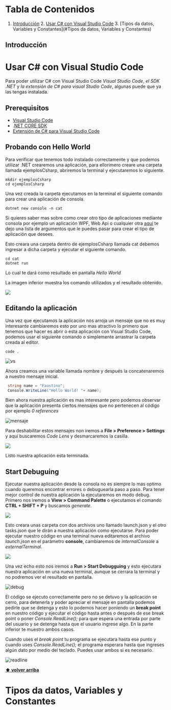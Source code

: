 # Tabla de Contenidos
  1. [Introducción](#introducción)
    2. [Usar C# con Visual Studio Code](#Usar-C#-con-Visual-Studio-Code)
    3. [Tipos da datos, Variables y Constantes](#Tipos da datos, Variables y Constantes)

## Introducción



# Usar C# con Visual Studio Code

Para poder utilizar C# con Visual Studio Code *Visual Studio Code*, *el SDK .NET* y *la extensión de C# para visual Studio Code*, algunas puede que ya las tengas instalada.

## Prerequisitos

- [Visual Studio Code](https://code.visualstudio.com/)
- .[NET CORE SDK](https://dotnet.microsoft.com/download) 
- [Extensión de C# para Visual Studio Code](https://marketplace.visualstudio.com/items?itemName=ms-dotnettools.csharp)

## Probando con Hello World

Para verificar que tenemos todo instalado correctamente y que podemos utilizar .NET  crearemos una aplicación, para ellorimero creare una carpeta llamada ejemplosCsharp, abriremos la terminal y ejecutaremos lo siguiente.

````
mkdir ejemplosCsharp
cd ejemplosCsharp

````

Una vez creada la carpeta ejecutamos en la terminal el siguiente comando para crear una aplicación de consola. 

````
dotnet new console -n cat
````

Si quieres saber mas sobre como crear otro tipo de aplicaciones mediante consola por ejemplo un aplicación WPF, Web Api o cualquier otra [aquí](https://docs.microsoft.com/en-us/dotnet/core/tools/dotnet-new) te dejo una lista de argumentos que le puedes pasar para crear el tipo de aplicación que desees. 

Esto creara una carpeta dentro de ejemplosCsharp llamada cat debemos ingresar a dicha carpeta y ejecutar el siguiente comando.

````
cd cat
dotnet run
````

Lo cual te dará como resultado en pantalla *Hello World*

La imagen inferior muestra los comando utilizados y el resultado obtenido.

![](img/console1.jpg)

## Editando la aplicación

Una vez que ejecutamos la aplicación nos arroja un mensaje que no es muy interesante cambiaremos esto por uno mas atractivo lo primero que tenemos que hacer es abrir o esta aplicación con Visual Studio Code, podemos usar el siguiente comando o simplemente arrastrar la carpeta creada al editor.

```
code .
```

![vs](img/vs.jpg)

Ahora creamos una variable llamada nombre y después la concatenaremos a nuestro mensaje inicial. 

````c#
 string name = "Faustino";
 Console.WriteLine("Hello World! "+ name);
````

Bien ahora nuestra aplicación es mas interesante pero podemos observar que la aplicación presenta ciertos mensajes que no pertenecen al código por ejemplo *0 references* 

![mensaje](img/mensaje.jpg)

Para deshabilitar estos mensajes non iremos a **File > Preference > Settings** y aquí buscaremos *Code Lens* y desmarcaremos la casilla.

![](img/codelens.jpg)

Listo nuestra aplicación esta terminada.

## Start Debuguing

Ejecutar nuestra aplicación desde la consola no es siempre lo mas optimo cuando queremos encontrar errores o debuguearla  paso a paso. Para tener mejor control de nuestra aplicación la ejecutaremos en modo debug. Primero nos iremos a **View > Command Palette** o ejecutamos el comando **CTRL + SHIFT + P** y buscamos *generate*.

![](img/generate.jpg)

Esto creara unas carpeta con dos archivos uno llamado launch.json y el otro tasks.json que le dirán a nuestra aplicación como ejecutarse. Para poder ejecutar nuestro código en una terminal nueva editaremos el archivo *launch.json* en el parámetro **console**, cambiaremos de *internalConsole* a *externalTerminal*.

![](img/terminal.jpg)

Una vez echo esto nos iremos a **Run > Start Debugguing** y esto ejecutara nuestra aplicación en una nueva terminal, aunque se cerrara la terminal y no podremos ver el resultado en pantalla.

![debug](img/debug.jpg)

El código se ejecuto correctamente pero no se detuvo y la aplicación se cerro, para detenerla y poder apreciar el mensaje en pantalla podemos pedirle que se detenga y esto lo podemos hacer poniendo un **break point** en nuestro código y ejecutar el código hasta antes o después de ese break point o poner  *Console.ReadLine();* para que espera una entrada por parte del usuario y se detenga hasta que el usuario ingrese algo. En la parte inferior te muestro ambos casos.

Cuando uses el *break point* tu programa se ejecutara hasta ese punto y cuando uses *Console.ReadLine();* el programa esperara hasta que ingreses algún dato por medio del teclado. Puedes usar ambos si es necesario.

![readline](img/readline.jpg)

**[⬆ volver arriba](#tabla-de-contenidos)**

# Tipos da datos, Variables y Constantes

